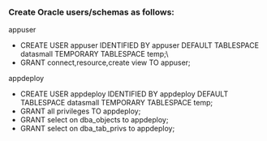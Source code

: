 ### Create Oracle users/schemas as follows:

appuser
* CREATE USER appuser IDENTIFIED BY appuser DEFAULT TABLESPACE datasmall TEMPORARY TABLESPACE temp;\
* GRANT connect,resource,create view TO appuser;

appdeploy
* CREATE USER appdeploy IDENTIFIED BY appdeploy DEFAULT TABLESPACE datasmall TEMPORARY TABLESPACE temp;
* GRANT all privileges TO appdeploy;
* GRANT select on dba_objects to appdeploy;
* GRANT select on dba_tab_privs to appdeploy;
